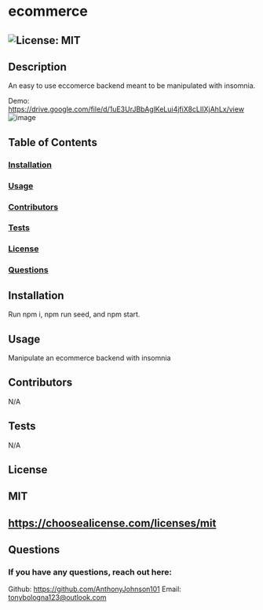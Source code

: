 
# ecommerce

  ## ![License: MIT](https://img.shields.io/badge/License-MIT-yellow.svg)

  ## Description 
  An easy to use eccomerce backend meant to be manipulated with insomnia.
  
  Demo: https://drive.google.com/file/d/1uE3UrJBbAglKeLui4jfiX8cLIIXjAhLx/view
  ![image](https://user-images.githubusercontent.com/116526152/234422292-c44a8184-45a1-4086-9e5a-71d221205b10.png)

  ## Table of Contents
  ###  [Installation](#installation)
  ###  [Usage](#usage)
  ###  [Contributors](#contributors)
  ###  [Tests](#tests)
  ###  [License](#license)
  ###  [Questions](#questions)

  ## Installation
  Run npm i, npm run seed, and npm start. 

  ## Usage
  Manipulate an ecommerce backend with insomnia
  ## Contributors
  N/A

  ## Tests
  N/A

  ## License
  ## MIT
  ## https://choosealicense.com/licenses/mit

  ## Questions
  ### If you have any questions, reach out here:
  Github: https://github.com/AnthonyJohnson101
  Email: tonybologna123@outlook.com
